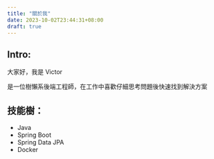 ```yaml
---
title: "關於我"
date: 2023-10-02T23:44:31+08:00
draft: true
---
```

## Intro: 
大家好，我是 Victor 

是一位樹懶系後端工程師，在工作中喜歡仔細思考問題後快速找到解決方案

## 技能樹：
 - Java 
 - Spring Boot
 - Spring Data JPA
 - Docker
 
